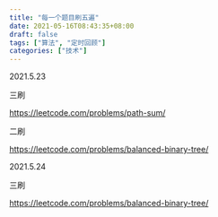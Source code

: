 ```yaml
---
title: "每一个题目刷五遍"
date: 2021-05-16T08:43:35+08:00
draft: false
tags: ["算法", "定时回顾"]
categories: ["技术"]
---
```


2021.5.23 

三刷

https://leetcode.com/problems/path-sum/


二刷

https://leetcode.com/problems/balanced-binary-tree/


2021.5.24

三刷

https://leetcode.com/problems/balanced-binary-tree/